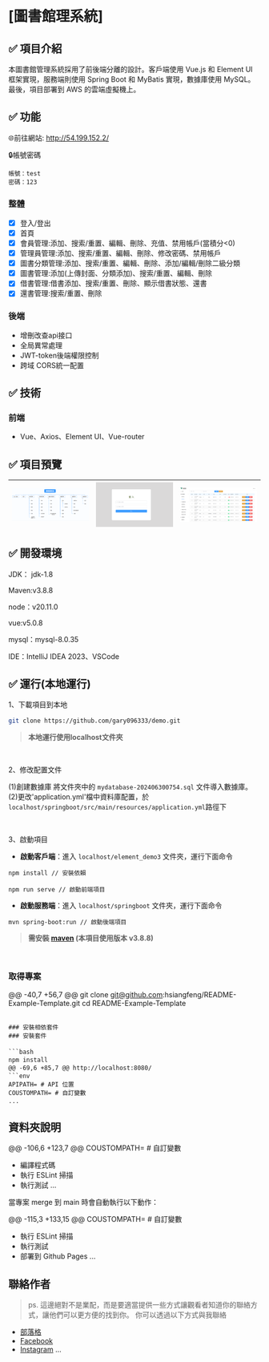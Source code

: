 
# [圖書館理系統]
## 	:white_check_mark: 項目介紹
本圖書館管理系統採用了前後端分離的設計。客戶端使用 Vue.js 和 Element UI 框架實現，服務端則使用 Spring Boot 和 MyBatis 實現，數據庫使用 MySQL。最後，項目部署到 AWS 的雲端虛擬機上。
## :white_check_mark: 功能

:globe_with_meridians:前往網站: http://54.199.152.2/

:lock:帳號密碼 
```bash
帳號：test
密碼：123
```
### 整體
- [x] 登入/登出
- [x] 首頁
- [x] 會員管理:添加、搜索/重置、編輯、刪除、充值、禁用帳戶(當積分<0)
- [x] 管理員管理:添加、搜索/重置、編輯、刪除、修改密碼、禁用帳戶
- [x] 圖書分類管理:添加、搜索/重置、編輯、刪除、添加/編輯/刪除二級分類
- [x] 圖書管理:添加(上傳封面、分類添加)、搜索/重置、編輯、刪除
- [x] 借書管理:借書添加、搜索/重置、刪除、顯示借書狀態、還書
- [x] 還書管理:搜索/重置、刪除

### 後端
- 增刪改查api接口
- 全局異常處理
- JWT-token後端權限控制
- 跨域 CORS統一配置

## :white_check_mark: 技術

### 前端
- Vue、Axios、Element UI、Vue-router



## 	:white_check_mark: 項目預覽
|<img src = "https://github.com/gary096333/test/blob/master/%E5%9C%96%E6%9B%B8%E7%AE%A1%E7%90%86%E7%B3%BB%E7%B5%B1.png">|<img src="https://github.com/gary096333/test/blob/master/login.png">|<img src="https://github.com/gary096333/test/blob/master/userList.png" >|
|--|--|--|

## 	:white_check_mark: 開發環境

JDK： jdk-1.8

Maven:v3.8.8

node：v20.11.0

vue:v5.0.8

mysql：mysql-8.0.35

IDE：IntelliJ IDEA 2023、VSCode

## 	:white_check_mark: 運行(本地運行)


1、下載項目到本地
```bash
git clone https://github.com/gary096333/demo.git
```
>**本地運行使用localhost文件夾**

<br/>

2、修改配置文件

(1)創建數據庫 將文件夾中的 `mydatabase-202406300754.sql` 文件導入數據庫。
(2)更改'application.yml'檔中資料庫配置，於`localhost/springboot/src/main/resources/application.yml`路徑下

<br/>

3、啟動項目

- **啟動客戶端**：進入 `localhost/element_demo3` 文件夾，運行下面命令

```
npm install // 安裝依賴

npm run serve // 啟動前端項目
```
- **啟動服務端**：進入 `localhost/springboot` 文件夾，運行下面命令

```
mvn spring-boot:run // 啟動後端項目
```
>**需安裝 [maven](https://maven.apache.org/download.cgi) (本項目使用版本 v3.8.8)**

<br/>













### 取得專案

@@ -40,7 +56,7 @@ git clone git@github.com:hsiangfeng/README-Example-Template.git
cd README-Example-Template
```

### 安裝相依套件
### 安裝套件

```bash
npm install
@@ -69,6 +85,7 @@ http://localhost:8080/
```env
APIPATH= # API 位置
COUSTOMPATH= # 自訂變數
...
```

## 資料夾說明
@@ -106,6 +123,7 @@ COUSTOMPATH= # 自訂變數
- 編譯程式碼
- 執行 ESLint 掃描
- 執行測試
...

當專案 merge 到 main 時會自動執行以下動作：

@@ -115,3 +133,15 @@ COUSTOMPATH= # 自訂變數
- 執行 ESLint 掃描
- 執行測試
- 部署到 Github Pages
...

## 聯絡作者

> ps. 這邊絕對不是業配，而是要適當提供一些方式讓觀看者知道你的聯絡方式，讓他們可以更方便的找到你。
你可以透過以下方式與我聯絡

- [部落格](https://israynotarray.com/)
- [Facebook](https://www.facebook.com/israynotarray)
- [Instagram](https://www.instagram.com/isray_notarray/)
...
